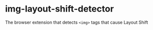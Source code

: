 # img-layout-shift-detector

The browser extension that detects `<img>` tags that cause Layout Shift
